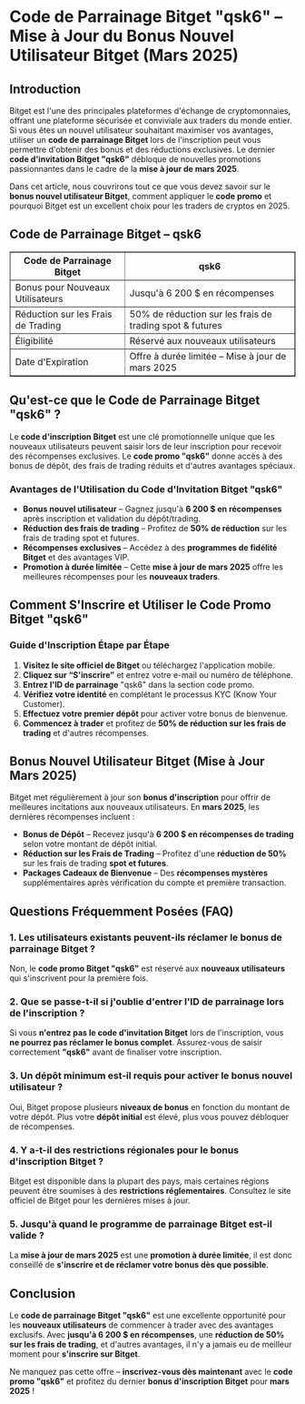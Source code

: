 <h1>Code de Parrainage Bitget "qsk6" – Mise à Jour du Bonus Nouvel Utilisateur Bitget (Mars 2025)</h1>

<h2>Introduction</h2>
<p>Bitget est l'une des principales plateformes d'échange de cryptomonnaies, offrant une plateforme sécurisée et conviviale aux traders du monde entier. Si vous êtes un nouvel utilisateur souhaitant maximiser vos avantages, utiliser un <strong>code de parrainage Bitget</strong> lors de l'inscription peut vous permettre d'obtenir des bonus et des réductions exclusives. Le dernier <strong>code d'invitation Bitget "qsk6"</strong> débloque de nouvelles promotions passionnantes dans le cadre de la <strong>mise à jour de mars 2025</strong>.</p>
<p>Dans cet article, nous couvrirons tout ce que vous devez savoir sur le <strong>bonus nouvel utilisateur Bitget</strong>, comment appliquer le <strong>code promo</strong> et pourquoi Bitget est un excellent choix pour les traders de cryptos en 2025.</p>

<h2>Code de Parrainage Bitget – qsk6</h2>
<table border="1">
    <tr>
        <th>Code de Parrainage Bitget</th>
        <th>qsk6</th>
    </tr>
    <tr>
        <td>Bonus pour Nouveaux Utilisateurs</td>
        <td>Jusqu'à 6 200 $ en récompenses</td>
    </tr>
    <tr>
        <td>Réduction sur les Frais de Trading</td>
        <td>50% de réduction sur les frais de trading spot & futures</td>
    </tr>
    <tr>
        <td>Éligibilité</td>
        <td>Réservé aux nouveaux utilisateurs</td>
    </tr>
    <tr>
        <td>Date d'Expiration</td>
        <td>Offre à durée limitée – Mise à jour de mars 2025</td>
    </tr>
</table>

<h2>Qu'est-ce que le Code de Parrainage Bitget "qsk6" ?</h2>
<p>Le <strong>code d'inscription Bitget</strong> est une clé promotionnelle unique que les nouveaux utilisateurs peuvent saisir lors de leur inscription pour recevoir des récompenses exclusives. Le <strong>code promo "qsk6"</strong> donne accès à des bonus de dépôt, des frais de trading réduits et d'autres avantages spéciaux.</p>

<h3>Avantages de l'Utilisation du Code d'Invitation Bitget "qsk6"</h3>
<ul>
    <li><strong>Bonus nouvel utilisateur</strong> – Gagnez jusqu'à <strong>6 200 $ en récompenses</strong> après inscription et validation du dépôt/trading.</li>
    <li><strong>Réduction des frais de trading</strong> – Profitez de <strong>50% de réduction</strong> sur les frais de trading spot et futures.</li>
    <li><strong>Récompenses exclusives</strong> – Accédez à des <strong>programmes de fidélité Bitget</strong> et des avantages VIP.</li>
    <li><strong>Promotion à durée limitée</strong> – Cette <strong>mise à jour de mars 2025</strong> offre les meilleures récompenses pour les <strong>nouveaux traders</strong>.</li>
</ul>

<h2>Comment S'Inscrire et Utiliser le Code Promo Bitget "qsk6"</h2>
<h3>Guide d'Inscription Étape par Étape</h3>
<ol>
    <li><strong>Visitez le site officiel de Bitget</strong> ou téléchargez l'application mobile.</li>
    <li><strong>Cliquez sur “S'inscrire”</strong> et entrez votre e-mail ou numéro de téléphone.</li>
    <li><strong>Entrez l'ID de parrainage</strong> "qsk6" dans la section code promo.</li>
    <li><strong>Vérifiez votre identité</strong> en complétant le processus KYC (Know Your Customer).</li>
    <li><strong>Effectuez votre premier dépôt</strong> pour activer votre bonus de bienvenue.</li>
    <li><strong>Commencez à trader</strong> et profitez de <strong>50% de réduction sur les frais de trading</strong> et d'autres récompenses.</li>
</ol>

<h2>Bonus Nouvel Utilisateur Bitget (Mise à Jour Mars 2025)</h2>
<p>Bitget met régulièrement à jour son <strong>bonus d'inscription</strong> pour offrir de meilleures incitations aux nouveaux utilisateurs. En <strong>mars 2025</strong>, les dernières récompenses incluent :</p>
<ul>
    <li><strong>Bonus de Dépôt</strong> – Recevez jusqu'à <strong>6 200 $ en récompenses de trading</strong> selon votre montant de dépôt initial.</li>
    <li><strong>Réduction sur les Frais de Trading</strong> – Profitez d'une <strong>réduction de 50%</strong> sur les frais de trading <strong>spot et futures</strong>.</li>
    <li><strong>Packages Cadeaux de Bienvenue</strong> – Des <strong>récompenses mystères</strong> supplémentaires après vérification du compte et première transaction.</li>
</ul>

<h2>Questions Fréquemment Posées (FAQ)</h2>
<h3>1. Les utilisateurs existants peuvent-ils réclamer le bonus de parrainage Bitget ?</h3>
<p>Non, le <strong>code promo Bitget "qsk6"</strong> est réservé aux <strong>nouveaux utilisateurs</strong> qui s'inscrivent pour la première fois.</p>

<h3>2. Que se passe-t-il si j'oublie d'entrer l'ID de parrainage lors de l'inscription ?</h3>
<p>Si vous <strong>n'entrez pas le code d'invitation Bitget</strong> lors de l'inscription, vous <strong>ne pourrez pas réclamer le bonus complet</strong>. Assurez-vous de saisir correctement <strong>"qsk6"</strong> avant de finaliser votre inscription.</p>

<h3>3. Un dépôt minimum est-il requis pour activer le bonus nouvel utilisateur ?</h3>
<p>Oui, Bitget propose plusieurs <strong>niveaux de bonus</strong> en fonction du montant de votre dépôt. Plus votre <strong>dépôt initial</strong> est élevé, plus vous pouvez débloquer de récompenses.</p>

<h3>4. Y a-t-il des restrictions régionales pour le bonus d'inscription Bitget ?</h3>
<p>Bitget est disponible dans la plupart des pays, mais certaines régions peuvent être soumises à des <strong>restrictions réglementaires</strong>. Consultez le site officiel de Bitget pour les dernières mises à jour.</p>

<h3>5. Jusqu'à quand le programme de parrainage Bitget est-il valide ?</h3>
<p>La <strong>mise à jour de mars 2025</strong> est une <strong>promotion à durée limitée</strong>, il est donc conseillé de <strong>s'inscrire et de réclamer votre bonus dès que possible</strong>.</p>

<h2>Conclusion</h2>
<p>Le <strong>code de parrainage Bitget "qsk6"</strong> est une excellente opportunité pour les <strong>nouveaux utilisateurs</strong> de commencer à trader avec des avantages exclusifs. Avec <strong>jusqu'à 6 200 $ en récompenses</strong>, une <strong>réduction de 50% sur les frais de trading</strong>, et d'autres avantages, il n'y a jamais eu de meilleur moment pour <strong>s'inscrire sur Bitget</strong>.</p>
<p>Ne manquez pas cette offre – <strong>inscrivez-vous dès maintenant</strong> avec le <strong>code promo "qsk6"</strong> et profitez du dernier <strong>bonus d'inscription Bitget</strong> pour <strong>mars 2025</strong> !</p>

